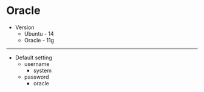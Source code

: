 # Oracle
* Version
    * Ubuntu - 14
    * Oracle - 11g
---
* Default setting
  * username
    * system
  * password
    * oracle